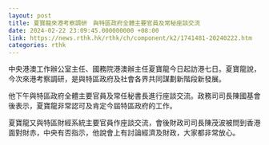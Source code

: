 ```yaml
---
layout: post
title: 夏寶龍來港考察調研　與特區政府全體主要官員及常秘座談交流
date: 2024-02-22 23:09:45.000000000 +08:00
link: https://news.rthk.hk/rthk/ch/component/k2/1741481-20240222.htm
categories: rthk
---
```


中央港澳工作辦公室主任、國務院港澳辦主任夏寶龍今日起訪港七日。夏寶龍說，今次來港考察調研，是與特區政府及社會各界共同謀劃新階段新發展。

他下午與特區政府全體主要官員及常任秘書長進行座談交流。政務司司長陳國基會後表示，夏寶龍非常認可及肯定今屆特區政府的工作。

夏寶龍又與特區財經系統主要官員作座談交流，會後財政司司長陳茂波被問到香港面對財赤，中央有否指示，他說會上有討論經濟及財政，大家都非常放心。
